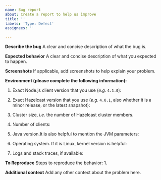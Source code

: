 ```yaml
---
name: Bug report
about: Create a report to help us improve
title: ''
labels: 'Type: Defect'
assignees: ''

---
```


**Describe the bug**
A clear and concise description of what the bug is.

**Expected behavior**
A clear and concise description of what you expected to happen.

**Screenshots**
If applicable, add screenshots to help explain your problem.

**Environment (please complete the following information):**
<!--
Thanks for reporting your issue.
To help us resolve your issue quickly and efficiently, we need as much data for diagnostics as possible.
Please share with us the following information:
-->

1. Exact Node.js client version that you use (_e.g._ `4.1.0`):

2.	Exact Hazelcast version that you use (_e.g._ `4.0.1`, also whether it is a minor release, or the latest snapshot):

3.	Cluster size, _i.e._ the number of Hazelcast cluster members.

4.	Number of clients:

5.	Java version.It is also helpful to mention the JVM parameters:

6.	Operating system. If it is Linux, kernel version is helpful:

7.	Logs and stack traces, if available:

**To Reproduce**
Steps to reproduce the behavior:
1. 

**Additional context**
Add any other context about the problem here.
